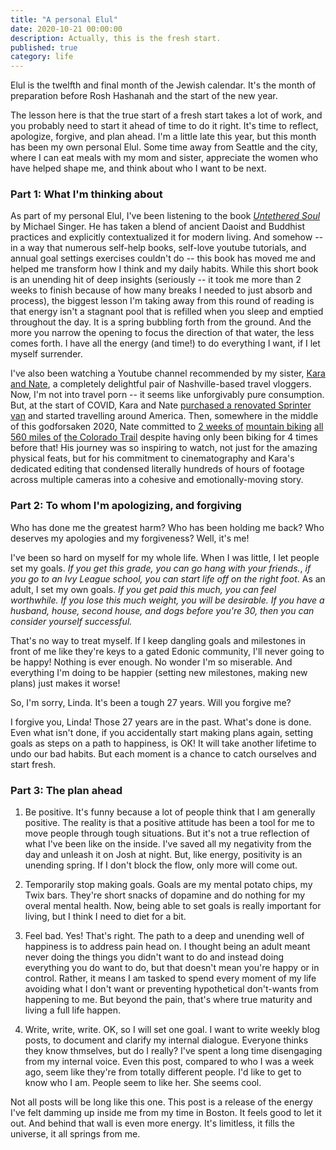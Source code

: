 ```yaml
---
title: "A personal Elul"
date: 2020-10-21 00:00:00
description: Actually, this is the fresh start.
published: true
category: life
---
```


Elul is the twelfth and final month of the Jewish calendar. It's the month of preparation before Rosh Hashanah and the start of the new year. 

The lesson here is that the true start of a fresh start takes a lot of work, and you probably need to start it ahead of time to do it right. It's time to reflect, apologize, forgive, and plan ahead. I'm a little late this year, but this month has been my own personal Elul. Some time away from Seattle and the city, where I can eat meals with my mom and sister, appreciate the women who have helped shape me, and think about who I want to be next.

### Part 1: What I'm thinking about 

As part of my personal Elul, I've been listening to the book _[Untethered Soul](https://www.googleadservices.com/pagead/aclk)_ by Michael Singer. He has taken a blend of ancient Daoist and Buddhist practices and explicitly contextualized it for modern living. And somehow -- in a way that numerous self-help books, self-love youtube tutorials, and annual goal settings exercises couldn't do -- this book has moved me and helped me transform how I think and my daily habits. While this short book is an unending hit of deep insights (seriously -- it took me more than 2 weeks to finish because of how many breaks I needed to just absorb and process), the biggest lesson I'm taking away from this round of reading is that energy isn't a stagnant pool that is refilled when you sleep and emptied throughout the day. It is a spring bubbling forth from the ground. And the more you narrow the opening to focus the direction of that water, the less comes forth. I have all the energy (and time!) to do everything I want, if I let myself surrender.

I've also been watching a Youtube channel recommended by my sister, [Kara and Nate](https://www.youtube.com/channel/UC4ijq8Cg-8zQKx8OH12dUSw), a completely delightful pair of Nashville-based travel vloggers. Now, I'm not into travel porn -- it seems like unforgivably pure consumption. But, at the start of COVID, Kara and Nate [purchased a renovated Sprinter van]() and started travelling around America. Then, somewhere in the middle of this godforsaken 2020, Nate committed to [2 weeks of](https://www.youtube.com/watch?v=-d5zmqYJYJk) [mountain biking](https://www.youtube.com/watch?v=20LYSvpz7GY) [all 560 miles of](https://www.youtube.com/watch?v=zkpIq4JaxNs) [the Colorado Trail](https://www.youtube.com/watch?v=yHHAMDRraFU) despite having only been biking for 4 times before that! His journey was so inspiring to watch, not just for the amazing physical feats, but for his commitment to cinematography and Kara's dedicated editing that condensed literally hundreds of hours of footage across multiple cameras into a cohesive and emotionally-moving story.

### Part 2: To whom I'm apologizing, and forgiving

Who has done me the greatest harm? Who has been holding me back? Who deserves my apologies and my forgiveness? Well, it's me!

I've been so hard on myself for my whole life. When I was little, I let people set my goals. _If you get this grade, you can go hang with your friends._, _if you go to an Ivy League school, you can start life off on the right foot_. As an adult, I set my own goals. _If you get paid this much, you can feel worthwhile._ _If you lose this much weight, you will be desirable._ _If you have a husband, house, second house, and dogs before you're 30, then you can consider yourself successful._

That's no way to treat myself. If I keep dangling goals and milestones  in front of me like they're keys to a gated Edonic community, I'll never going to be happy! Nothing is ever enough. No wonder I'm so miserable. And everything I'm doing to be happier (setting new milestones, making new plans) just makes it worse! 

So, I'm sorry, Linda. It's been a tough 27 years. Will you forgive me?

I forgive you, Linda! Those 27 years are in the past. What's done is done. Even what isn't done, if you accidentally start making plans again, setting goals as steps on a path to happiness, is OK! It will take another lifetime to undo our bad habits. But each moment is a chance to catch ourselves and start fresh. 

### Part 3: The plan ahead 

1. Be positive. It's funny because a lot of people think that I am generally positive. The reality is that a positive attitude has been a tool for me to move people through tough situations. But it's not a true reflection of what I've been like on the inside. I've saved all my negativity from the day and unleash it on Josh at night. But, like energy, positivity is an unending spring. If I don't block the flow, only more will come out.

2. Temporarily stop making goals. Goals are my mental potato chips, my Twix bars. They're short snacks of dopamine and do nothing for my overal mental health. Now, being able to set goals is really important for living, but I think I need to diet for a bit.

3. Feel bad. Yes! That's right. The path to a deep and unending well of happiness is to address pain head on. I thought being an adult meant never doing the things you didn't want to do and instead doing everything you do want to do, but that doesn't mean you're happy or in control. Rather, it means I am tasked to spend every moment of my life avoiding what I don't want or preventing hypothetical don't-wants from happening to me. But beyond the pain, that's where true maturity and living a full life happen. 

4. Write, write, write. OK, so I will set one goal. I want to write weekly blog posts, to document and clarify my internal dialogue. Everyone thinks they know thmselves, but do I really? I've spent a long time disengaging from my internal voice. Even this post, compared to who I was a week ago, seem like they're from totally different people. I'd like to get to know who I am. People seem to like her. She seems cool. 

Not all posts will be long like this one. This post is a release of the energy I've felt damming up inside me from my time in Boston. It feels good to let it out. And behind that wall is even more energy. It's limitless, it fills the universe, it all springs from me. 
